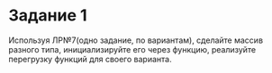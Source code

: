 # Задание 1
Используя ЛР№7(одно задание, по вариантам), сделайте массив разного типа, инициализируйте его через функцию, реализуйте перегрузку функций для своего варианта.
